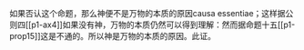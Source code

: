 如果否认这个命题，那么神便不是万物的本质的原因causa essentiae；这样据公则四[[p1-ax4]]如果没有神，万物的本质仍然可以得到理解：然而据命题十五[[p1-prop15]]这是不通的。所以神是万物的本质的原因。此证。